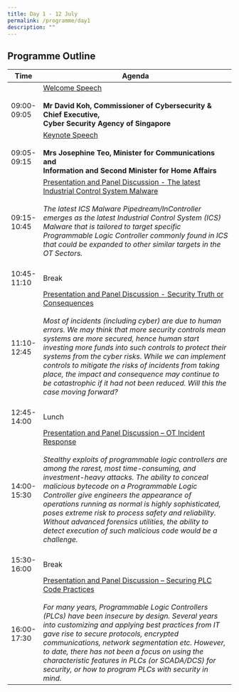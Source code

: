 ```yaml
---
title: Day 1 - 12 July
permalink: /programme/day1
description: ""
---
```

## Programme Outline


| Time     | Agenda                                        |
| -------  | ---------                                        |
| <br>09:00-<br> 09:05<br>      | <u>Welcome Speech</u><br><br><b>Mr David Koh, Commissioner of Cybersecurity & Chief Executive,<br> Cyber Security Agency of Singapore</b> <br>
| <br>09:05-<br> 09:15<br>        |<u>Keynote Speech</u><br><br><b>Mrs Josephine Teo, Minister for Communications and<br> Information and Second Minister for Home Affairs</b> <br>|
| <br>09:15-<br> 10:45<br>  | <u>Presentation and Panel Discussion - The latest Industrial Control System Malware </u><br><br> <i>The latest ICS Malware Pipedream/InController emerges as the latest Industrial Control System (ICS) Malware that is tailored to target specific Programmable Logic Controller commonly found in ICS that could be expanded to other similar targets in the OT Sectors.</i> <br>|
| <br>10:45-<br> 11:10<br>     |  <br> Break <br>|
| <br>11:10-<br> 12:45<br>      | <u>Presentation and Panel Discussion - Security Truth or Consequences </u><br><br> <i> Most of incidents (including cyber) are due to human errors. We may think that more security controls mean systems are more secured, hence human start investing more funds into such controls to protect their systems from the cyber risks. While we can implement controls to mitigate the risks of incidents from taking place, the impact and consequence may continue to be catastrophic if it had not been reduced. Will this the case moving forward? </i> <br>|
| <br>12:45-<br> 14:00<br>     | <br> Lunch <br>|
| <br>14:00-<br> 15:30<br>     | <u>Presentation and Panel Discussion – OT Incident Response </u><br><br> <i>Stealthy exploits of programmable logic controllers are among the rarest, most time-consuming, and investment-heavy attacks. The ability to conceal malicious bytecode on a Programmable Logic Controller give engineers the appearance of operations running as normal is highly sophisticated, poses extreme risk to process safety and reliability. Without advanced forensics utilities, the ability to detect execution of such malicious code would be a challenge. </i> <br>|
| <br>15:30-<br> 16:00<br>     | <br> Break <br>|
| <br>16:00-<br> 17:30<br>     | <u>Presentation and Panel Discussion – Securing PLC Code Practices </u><br><br> <i> For many years, Programmable Logic Controllers (PLCs) have been insecure by design. Several years into customizing and applying best practices from IT gave rise to secure protocols, encrypted communications, network segmentation etc. However, to date, there has not been a focus on using the characteristic features in PLCs (or SCADA/DCS) for security, or how to program PLCs with security in mind. </i> <br>|

